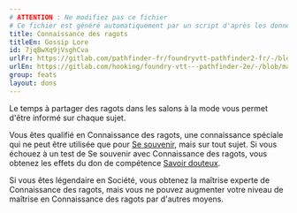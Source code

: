 ```yaml
---
# ATTENTION : Ne modifiez pas ce fichier
# Ce fichier est généré automatiquement par un script d'après les données du module Foundry VTT officiel et de sa traduction
title: Connaissance des ragots
titleEn: Gossip Lore
id: 7jqBwXq9jVsghCva
urlFr: https://gitlab.com/pathfinder-fr/foundryvtt-pathfinder2-fr/-/blob/master/data/feats/7jqBwXq9jVsghCva.htm
urlEn: https://gitlab.com/hooking/foundry-vtt---pathfinder-2e/-/blob/master/packs/data/feats.db/gossip-lore.json
group: feats
layout: dons
---
```

Le temps à partager des ragots dans les salons à la mode vous permet d'être informé sur chaque sujet.

Vous êtes qualifié en Connaissance des ragots, une connaissance spéciale qui ne peut être utilisée que pour [Se souvenir](../actions/se-souvenir-connaissance.md), mais sur tout sujet. Si vous échouez à un test de Se souvenir avec Connaissance des ragots, vous obtenez les effets du don de compétence [Savoir douteux](savoir-douteux.md).

Si vous êtes légendaire en Société, vous obtenez la maîtrise experte de Connaissance des ragots, mais vous ne pouvez augmenter votre niveau de maîtrise en Connaissance des ragots par d'autres moyens.


